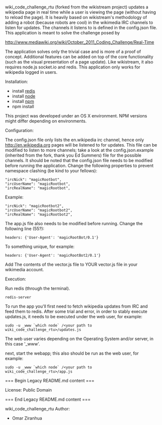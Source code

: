 wiki_code_challenge_rtu (forked from the wikistream project) updates a wikipedia page 
in real time while a user is viewing the page (without having to reload the page). 
It is heavily based on wikistream's methodology of adding a robot (because robots are cool)
in the wikimedia IRC channels to listen for updates. The channels it listens to is defined
in the config.json file. This application is meant to solve the challenge posed by

http://www.mediawiki.org/wiki/October_2011_Coding_Challenge/Real-Time

The application solves only the trivial case and is more of a proof of concept.
Additional features can be added on top of the core functionality (such as 
the visual presentation of a page update). Like wikistream, it also requires
node.js socket.io and redis. This application only works for wikipedia logged in users.


Installation:

* install [redis](http://redis.io)
* install [node](http://node.io)
* install [npm](http://npmjs.org/)
* npm install

This project was developed under an OS X environment. NPM versions might differ depending on
environments.

Configuration:

The config.json file only lists the en.wikipedia irc channel, hence only
http://en.wikipedia.org pages will be listened to for updates. This file
can be modified to listen to more channels; take a look at the config.json.example
(inherited from the fork, thank you Ed Summers) file for the possible channels. 
It should be noted that the config.json file needs to be modified before running the application.
Change the following properties to prevent namespace clashing (be kind to your fellows):

    "ircNick": "magicRootbot", 
    "ircUserName": "magicRootbot", 
    "ircRealName": "magicRootbot", 

  Example:

    "ircNick": "magicRootbot2", 
    "ircUserName": "magicRootbot2", 
    "ircRealName": "magicRootbot2", 



The app.js file also needs to be modified before running. Change the following line (55?):

    headers: {'User-Agent': 'magicRootBot/0.1'}

To something unique, for example:

    headers: {'User-Agent': 'magicRootBot2/0.1'}


Add The contents of the vector.js file to YOUR vector.js file in your wikimedia account.


Execution:

Run redis (through the terminal).
  
    redis-server
  

To run the app you'll first need to fetch wikipedia updates from IRC and 
feed them to redis. After some trial and error, in order to stably execute
updates.js, it needs to be executed under the web user, for example:
  
    sudo -u _www `which node` /<your path to wiki_code_challenge_rtu>/updates.js
  
The web user varies depending on the Operating System and/or server, in this case '_www'.


next, start the webapp; this also should be run as the web user, for example:

    sudo -u _www `which node` /<your path to wiki_code_challenge_rtu>/app.js


=== Begin Legacy README.md content ===

License: Public Domain

=== End Legacy README.md content ===

wiki_code_challenge_rtu Author:

* Omar Ziranhua
